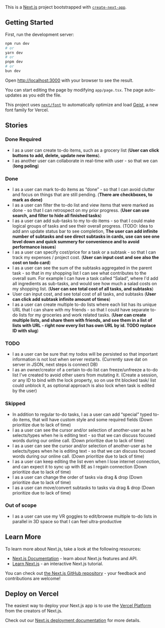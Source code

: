 This is a [Next.js](https://nextjs.org) project bootstrapped with
[`create-next-app`](https://nextjs.org/docs/app/api-reference/cli/create-next-app).

## Getting Started

First, run the development server:

```bash
npm run dev
# or
yarn dev
# or
pnpm dev
# or
bun dev
```

Open [http://localhost:3000](http://localhost:3000) with your browser to see the
result.

You can start editing the page by modifying `app/page.tsx`. The page
auto-updates as you edit the file.

This project uses
[`next/font`](https://nextjs.org/docs/app/building-your-application/optimizing/fonts)
to automatically optimize and load [Geist](https://vercel.com/font), a new font
family for Vercel.

## Stories

### Done Required

- I as a user can create to-do items, such as a grocery list (**User can click buttons to add, delete, update new items**).
- I as another user can collaborate in real-time with user - so that we can (**long poling**)

### Done

- I as a user can mark to-do items as “done” - so that I can avoid clutter and focus on
things that are still pending. (**There are checkboxes, to mark as done)**
- I as a user can filter the to-do list and view items that were marked as done - so that I
can retrospect on my prior progress. (**User can use search, and filter to hide all finished tasks**)
- I as a user can add sub-tasks to my to-do items - so that I could make logical groups of tasks and see their overall progress. (TODO: Idea to add ann update status bar to see completion, **The user can add infinite number of subtasks and see direct subtasks in cards, use can see one level down and quick summery for convenience and to avoid performance issues**)
- I as a user can specify cost/price for a task or a subtask - so that I can track my
expenses / project cost. (**User can input cost and see also the cost on todo card**)
- I as a user can see the sum of the subtasks aggregated in the parent task - so that in my
shopping list I can see what contributes to the overall sum. For example I can have a
task called “Salad”, where I'd add all ingredients as sub-tasks, and would see how much
a salad costs on my shopping list. (**User can see total cost of all tasks, and subtasks**)
- User can input cost, and see total cost of all tasks, and subtasks (**User can click add subtask infinite amount of times**)
- I as a user can create multiple to-do lists where each list has its unique URL that I can
share with my friends - so that I could have separate to-do lists for my groceries and
work related tasks. (**User can create multiple lists, and share them with friends, and see them in a list of lists with URL - right now every list has own URL by id. TODO replace ID with slug**)

### TODO

- I as a user can be sure that my todos will be persisted so that important information is
not lost when server restarts. (Currently save dat on server in JSON, next steps is connect DB)
- I as an owner/creator of a certain to-do list can freeze/unfreeze a to-do list I've created to avoid other users from mutating it. (Create a session, or any ID to bind with the lock property, so on use tht blocked task/ list could unblock it, as optional approach is also lock when task is edited by the user)

### Skipped

- In addition to regular to-do tasks, I as a user can add “special” typed to-do items, that
will have custom style and some required fields (Down prioritize due to lack of time)
- I as a user can see the cursor and/or selection of another-user as he selects/types when
he is editing text - so that we can discuss focused words during our online call. (Down prioritize due to lack of time)
- I as a user can see the cursor and/or selection of another-user as he selects/types when
he is editing text - so that we can discuss focused words during our online call. (Down prioritize due to lack of time)
- I as a user can keep editing the list even when I lose internet connection, and can
expect it to sync up with BE as I regain connection (Down prioritize due to lack of time)
- I as a user can change the order of tasks via drag & drop (Down prioritize due to lack of time)
- I as a user can move/convert subtasks to tasks via drag & drop (Down prioritize due to lack of time)

### Out of scope

- I as a user can use my VR goggles to edit/browse multiple to-do lists in parallel in 3D
space so that I can feel ultra-productive

## Learn More

To learn more about Next.js, take a look at the following resources:

- [Next.js Documentation](https://nextjs.org/docs) - learn about Next.js
  features and API.
- [Learn Next.js](https://nextjs.org/learn) - an interactive Next.js tutorial.

You can check out
[the Next.js GitHub repository](https://github.com/vercel/next.js) - your
feedback and contributions are welcome!

## Deploy on Vercel

The easiest way to deploy your Next.js app is to use the
[Vercel Platform](https://vercel.com/new?utm_medium=default-template&filter=next.js&utm_source=create-next-app&utm_campaign=create-next-app-readme)
from the creators of Next.js.

Check out our
[Next.js deployment documentation](https://nextjs.org/docs/app/building-your-application/deploying)
for more details.
